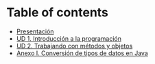 # Table of contents

* [Presentación](README.md)
* [UD 1. Introducción a la programación](ud-1.-introduccion-a-la-programacion.md)
* [UD 2. Trabajando con métodos y objetos](ud-2.-trabajando-con-metodos-y-objetos.md)
* [Anexo I. Conversión de tipos de datos en Java](anexo-i.-conversion-de-tipos-de-datos-en-java.md)

